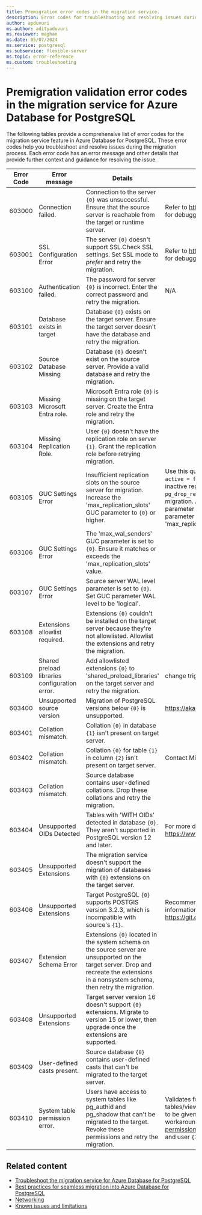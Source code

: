 ```yaml
---
title: Premigration error codes in the migration service.
description: Error codes for troubleshooting and resolving issues during the migration process in Azure Database for PostgreSQL.
author: apduvuri
ms.author: adityaduvuri
ms.reviewer: maghan
ms.date: 05/07/2024
ms.service: postgresql
ms.subservice: flexible-server
ms.topic: error-reference
ms.custom: troubleshooting
---
```


# Premigration validation error codes in the migration service for Azure Database for PostgreSQL

The following tables provide a comprehensive list of error codes for the migration service feature in Azure Database for PostgreSQL. These error codes help you troubleshoot and resolve issues during the migration process. Each error code has an error message and other details that provide further context and guidance for resolving the issue.

| Error Code | Error message | Details | Resolution |
| --- | --- | --- | --- |
| 603000 | Connection failed. | Connection to the server `{0}` was unsuccessful. Ensure that the source server is reachable from the target or runtime server. | Refer to https://aka.ms/postgres-migrations-networking-faq for debugging connectivity issues. |
| 603001 | SSL Configuration Error | The server `{0}` doesn't support SSL.Check SSL settings. Set SSL mode to *prefer* and retry the migration. | Refer to https://aka.ms/postgres-migrations-networking-faq for debugging connectivity issues. |
| 603100 | Authentication failed. | The password for server `{0}` is incorrect. Enter the correct password and retry the migration. | N/A |
| 603101 | Database exists in target | Database `{0}` exists on the target server. Ensure the target server doesn't have the database and retry the migration. | |
| 603102 | Source Database Missing | Database `{0}` doesn't exist on the source server. Provide a valid database and retry the migration. | |
| 603103 | Missing Microsoft Entra role. | Microsoft Entra role `{0}` is missing on the target server. Create the Entra role and retry the migration. | |
| 603104 | Missing Replication Role. | User `{0}` doesn't have the replication role on server `{1}`. Grant the replication role before retrying migration. | |
| 603105 | GUC Settings Error | Insufficient replication slots on the source server for migration. Increase the 'max_replication_slots' GUC parameter to `{0}` or higher. | Use this query `SELECT * FROM pg_replication_slots WHERE active = false AND slot_type = 'logical';` to get the list of inactive replication slots and drop them using `SELECT pg_drop_replication_slot('slot_name');` before initiating the migration. Alternatively, set the 'max_replication_slots' server parameter to `{0}` or higher. Ensure that the 'max_wal_senders' parameter is also changed to be greater than or equal to the 'max_replication_slots' parameter. |
| 603106 | GUC Settings Error | The 'max_wal_senders' GUC parameter is set to `{0}`. Ensure it matches or exceeds the 'max_replication_slots' value. | |
| 603107 | GUC Settings Error | Source server WAL level parameter is set to `{0}`. Set GUC parameter WAL level to be 'logical'. | |
| 603108 | Extensions allowlist required. | Extensions `{0}` couldn't be installed on the target server because they're not allowlisted. Allowlist the extensions and retry the migration. | |
| 603109 | Shared preload libraries configuration error. | Add allowlisted extensions `{0}` to 'shared_preload_libraries' on the target server and retry the migration. | change triggers a restart of the server. |
| 603400 | Unsupported source version | Migration of PostgreSQL versions below `{0}` is unsupported. | https://aka.ms/DumpandRestore |
| 603401 | Collation mismatch. | Collation `{0}` in database `{1}` isn't present on target server. | |
| 603402 | Collation mismatch. | Collation `{0}` for table `{1}` in column `{2}` isn't present on target server. | Contact Microsoft support to add the necessary collations. |
| 603403 | Collation mismatch. | Source database contains user-defined collations. Drop these collations and retry the migration. | |
| 603404 | Unsupported OIDs Detected | Tables with 'WITH OIDs' detected in database `{0}`. They aren't supported in PostgreSQL version 12 and later. | For more details, refer to this link: https://www.postgresql.org/docs/release/12.0. |
| 603405 | Unsupported Extensions | The migration service doesn't support the migration of databases with `{0}` extensions on the target server. | |
| 603406 | Unsupported Extensions | Target PostgreSQL `{0}` supports POSTGIS version 3.2.3, which is incompatible with source's `{1}`. | Recommend target server upgrade to version 11.For more information on the breaking changes, visit this link: https://git.osgeo.org/gitea/postgis/postgis/raw/tag/3.4.1/NEWS. |
| 603407 | Extension Schema Error | Extensions `{0}` located in the system schema on the source server are unsupported on the target server. Drop and recreate the extensions in a nonsystem schema, then retry the migration. | |
| 603408 | Unsupported Extensions | Target server version 16 doesn't support `{0}` extensions. Migrate to version 15 or lower, then upgrade once the extensions are supported. | |
| 603409 | User-defined casts present. | Source database `{0}` contains user-defined casts that can't be migrated to the target server. | |
| 603410 | System table permission error. | Users have access to system tables like pg_authid and pg_shadow that can't be migrated to the target. Revoke these permissions and retry the migration. | Validates for default permissions given to pg_catalog tables/views(pg_authid, pg_shadow etc.) which aren't allowed to be given on target. Refer to the following link for potential workarounds: https://aka.ms/troubleshooting-user-roles-permission-ownerships-issues. User `{1}` has `{2}` permissions, and user `{3}` has `{4}` permissions. |

## Related content

- [Troubleshoot the migration service for Azure Database for PostgreSQL](https://aka.ms/postgres-migrations-networking-faq)
- [Best practices for seamless migration into Azure Database for PostgreSQL](best-practices-migration-service-postgresql.md)
- [Networking](how-to-network-setup-migration-service.md)
- [Known issues and limitations](concepts-known-issues-migration-service.md)
